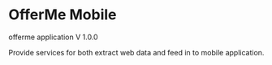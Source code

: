 # OfferMe Mobile
offerme application V 1.0.0

Provide services for both extract web data and feed in to mobile application.
